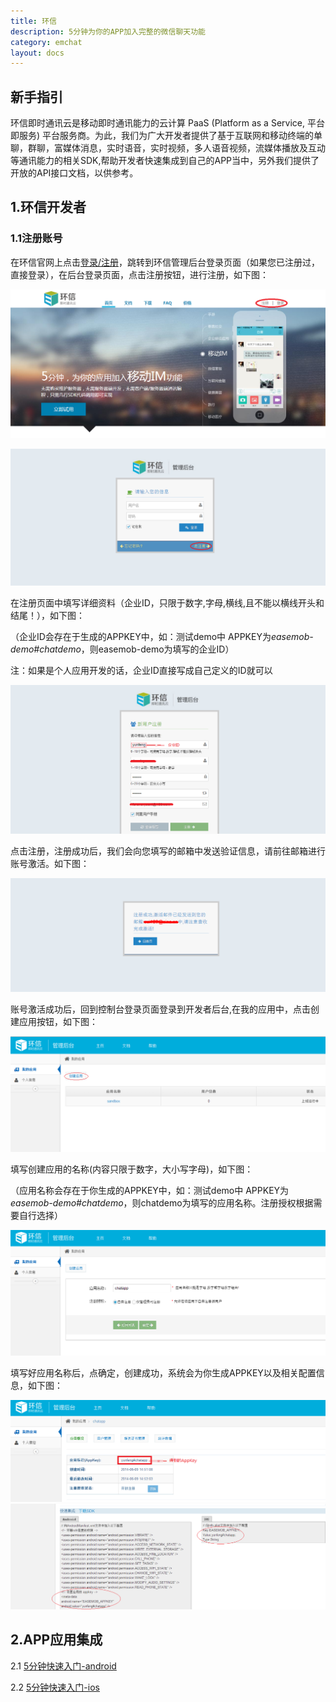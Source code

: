 ```yaml
---
title: 环信
description: 5分钟为你的APP加入完整的微信聊天功能
category: emchat
layout: docs
---
```


## 新手指引

 环信即时通讯云是移动即时通讯能力的云计算 PaaS (Platform as a Service, 平台即服务) 平台服务商。为此，我们为广大开发者提供了基于互联网和移动终端的单聊，群聊，富媒体消息，实时语音，实时视频，多人语音视频，流媒体播放及互动等通讯能力的相关SDK,帮助开发者快速集成到自己的APP当中，另外我们提供了开放的API接口文档，以供参考。



## 1.环信开发者

###  1.1注册账号

在环信官网上点击[登录/注册](http://www.easemob.com/)，跳转到环信管理后台登录页面（如果您已注册过，直接登录），在后台登录页面，点击注册按钮，进行注册，如下图：

![alt text](registericon.png "Title")


![alt text](console.png "Title")

在注册页面中填写详细资料（企业ID，只限于数字,字母,横线,且不能以横线开头和结尾！），如下图：

（企业ID会存在于生成的APPKEY中，如：测试demo中 APPKEY为*easemob-demo#chatdemo*，则easemob-demo为填写的企业ID）

注：如果是个人应用开发的话，企业ID直接写成自己定义的ID就可以

![alt text](consoleregister.png "Title")

点击注册，注册成功后，我们会向您填写的邮箱中发送验证信息，请前往邮箱进行账号激活。如下图：

![alt text](email.png "Title")

账号激活成功后，回到控制台登录页面登录到开发者后台,在我的应用中，点击创建应用按钮，如下图：

![alt text](consolehome.png "Title")

填写创建应用的名称(内容只限于数字，大小写字母)，如下图：

（应用名称会存在于你生成的APPKEY中，如：测试demo中 APPKEY为*easemob-demo#chatdemo*，则chatdemo为填写的应用名称。注册授权根据需要自行选择）

![alt text](creatapp.png "Title")

填写好应用名称后，点确定，创建成功，系统会为你生成APPKEY以及相关配置信息，如下图：

![alt text](appkey.png "Title")
![alt text](appkey1.png "Title")

## 2.APP应用集成

2.1 [5分钟快速入门-android](/docs/emchat/android/quickstartUI.html)

2.2 [5分钟快速入门-ios](/docs/emchat/ios/quickstart.html)
